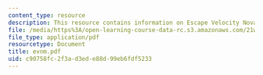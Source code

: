 ```yaml
---
content_type: resource
description: This resource contains information on Escape Velocity Nova Missions.
file: /media/https%3A/open-learning-course-data-rc.s3.amazonaws.com/21w-765j-interactive-and-non-linear-narrative-theory-and-practice-spring-2006/c90758fc2f3ad3ede88d99eb6fdf5233_evnm.pdf
file_type: application/pdf
resourcetype: Document
title: evnm.pdf
uid: c90758fc-2f3a-d3ed-e88d-99eb6fdf5233
---
```

